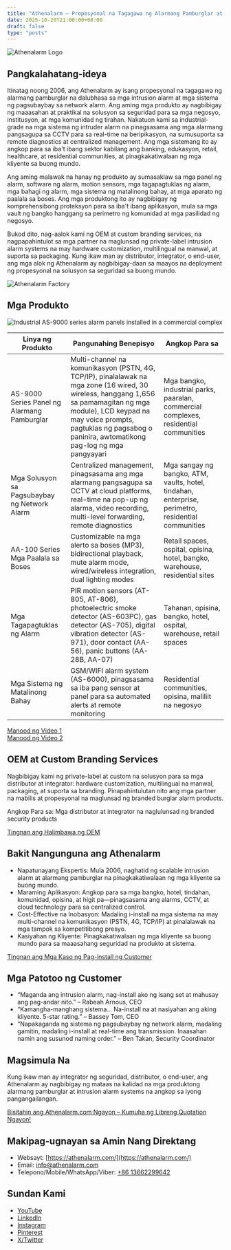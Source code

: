 ```yaml
---
title: "Athenalarm – Propesyonal na Tagagawa ng Alarmang Pamburglar at Mga Solusyon sa Pagsubaybay ng Network Alarm"
date: 2025-10-20T21:00:00+08:00
draft: false
type: "posts"
---
```


![Athenalarm Logo](https://athenalarm.com/wp-content/uploads/2025/05/athenalarm_home.png)

## Pangkalahatang-ideya

Itinatag noong 2006, ang Athenalarm ay isang propesyonal na tagagawa ng alarmang pamburglar na dalubhasa sa mga intrusion alarm at mga sistema ng pagsubaybay sa network alarm. Ang aming mga produkto ay nagbibigay ng maaasahan at praktikal na solusyon sa seguridad para sa mga negosyo, institusyon, at mga komunidad ng tirahan. Nakatuon kami sa industrial-grade na mga sistema ng intruder alarm na pinagsasama ang mga alarmang pangsagupa sa CCTV para sa real-time na beripikasyon, na sumusuporta sa remote diagnostics at centralized management. Ang mga sistemang ito ay angkop para sa iba't ibang sektor kabilang ang banking, edukasyon, retail, healthcare, at residential communities, at pinagkakatiwalaan ng mga kliyente sa buong mundo.

Ang aming malawak na hanay ng produkto ay sumasaklaw sa mga panel ng alarm, software ng alarm, motion sensors, mga tagapagtuklas ng alarm, mga bahagi ng alarm, mga sistema ng matalinong bahay, at mga aparato ng paalala sa boses. Ang mga produktong ito ay nagbibigay ng komprehensibong proteksyon para sa iba't ibang aplikasyon, mula sa mga vault ng bangko hanggang sa perimetro ng komunidad at mga pasilidad ng negosyo.

Bukod dito, nag-aalok kami ng OEM at custom branding services, na nagpapahintulot sa mga partner na maglunsad ng private-label intrusion alarm systems na may hardware customization, multilingual na manwal, at suporta sa packaging. Kung ikaw man ay distributor, integrator, o end-user, ang mga alok ng Athenalarm ay nagbibigay-daan sa maayos na deployment ng propesyonal na solusyon sa seguridad sa buong mundo.

![Athenalarm Factory](https://athenalarm.com/wp-content/uploads/2022/05/Athenalarm-factory-03-540.jpg)

## Mga Produkto

![Industrial AS-9000 series alarm panels installed in a commercial complex](https://athenalarm.com/wp-content/uploads/2022/05/Athenalarm-burglar-alarms-1024.jpg)

| Linya ng Produkto | Pangunahing Benepisyo | Angkop Para sa |
|------------------|--------------------|----------------|
| AS-9000 Series Panel ng Alarmang Pamburglar | Multi-channel na komunikasyon (PSTN, 4G, TCP/IP), pinalalawak na mga zone (16 wired, 30 wireless, hanggang 1,656 sa pamamagitan ng mga module), LCD keypad na may voice prompts, pagtuklas ng pagsabog o paninira, awtomatikong pag-log ng mga pangyayari | Mga bangko, industrial parks, paaralan, commercial complexes, residential communities |
| Mga Solusyon sa Pagsubaybay ng Network Alarm | Centralized management, pinagsasama ang mga alarmang pangsagupa sa CCTV at cloud platforms, real-time na pop-up ng alarma, video recording, multi-level forwarding, remote diagnostics | Mga sangay ng bangko, ATM, vaults, hotel, tindahan, enterprise, perimetro, residential communities |
| AA-100 Series Mga Paalala sa Boses | Customizable na mga alerto sa boses (MP3), bidirectional playback, mute alarm mode, wired/wireless integration, dual lighting modes | Retail spaces, ospital, opisina, hotel, bangko, warehouse, residential sites |
| Mga Tagapagtuklas ng Alarm | PIR motion sensors (AT-805, AT-806), photoelectric smoke detector (AS-603PC), gas detector (AS-705), digital vibration detector (AS-971), door contact (AA-56), panic buttons (AA-28B, AA-07) | Tahanan, opisina, bangko, hotel, ospital, warehouse, retail spaces |
| Mga Sistema ng Matalinong Bahay | GSM/WIFI alarm system (AS-6000), pinagsasama sa iba pang sensor at panel para sa automated alerts at remote monitoring | Residential communities, opisina, maliliit na negosyo |

[Manood ng Video 1](https://www.youtube.com/watch?v=fxNFCblKrTA)  
[Manood ng Video 2](https://www.youtube.com/watch?v=FouMQpGDZNk)

## OEM at Custom Branding Services

Nagbibigay kami ng private-label at custom na solusyon para sa mga distributor at integrator: hardware customization, multilingual na manwal, packaging, at suporta sa branding. Pinapahintulutan nito ang mga partner na mabilis at propesyonal na maglunsad ng branded burglar alarm products.

Angkop Para sa: Mga distributor at integrator na naglulunsad ng branded security products

[Tingnan ang Halimbawa ng OEM](https://www.instagram.com/p/CTj0hpEjxJ0/)

## Bakit Nangunguna ang Athenalarm

- Napatunayang Ekspertis: Mula 2006, naghatid ng scalable intrusion alarm at alarmang pamburglar na pinagkakatiwalaan ng mga kliyente sa buong mundo.  
- Maraming Aplikasyon: Angkop para sa mga bangko, hotel, tindahan, komunidad, opisina, at higit pa—pinagsasama ang alarms, CCTV, at cloud technology para sa centralized control.  
- Cost-Effective na Inobasyon: Madaling i-install na mga sistema na may multi-channel na komunikasyon (PSTN, 4G, TCP/IP) at pinalalawak na mga tampok sa kompetitibong presyo.  
- Kasiyahan ng Kliyente: Pinagkakatiwalaan ng mga kliyente sa buong mundo para sa maaasahang seguridad na produkto at sistema.

[Tingnan ang Mga Kaso ng Pag-install ng Customer](https://www.instagram.com/p/DJ0VWautwqA/?img_index=2)

## Mga Patotoo ng Customer

- “Maganda ang intrusion alarm, nag-install ako ng isang set at mahusay ang pag-andar nito.” – Rabeah Arnous, CEO  
- “Kamangha-manghang sistema… Na-install na at nasiyahan ang aking kliyente. 5-star rating.” – Bassey Tom, CEO  
- “Napakaganda ng sistema ng pagsubaybay ng network alarm, madaling gamitin, madaling i-install at real-time ang transmission. Inaasahan namin ang susunod naming order.” – Ben Takan, Security Coordinator

## Magsimula Na

Kung ikaw man ay integrator ng seguridad, distributor, o end-user, ang Athenalarm ay nagbibigay ng mataas na kalidad na mga produktong alarmang pamburglar at intrusion alarm systems na angkop sa iyong pangangailangan.

[Bisitahin ang Athenalarm.com Ngayon – Kumuha ng Libreng Quotation Ngayon!](https://athenalarm.com/)

## Makipag-ugnayan sa Amin Nang Direktang

- Websayt: [https://athenalarm.com/](https://athenalarm.com/)  
- Email: [info@athenalarm.com](mailto:info@athenalarm.com)  
- Telepono/Mobile/WhatsApp/Viber: [+86 13662299642](https://api.whatsapp.com/send?phone=8613662299642)

## Sundan Kami

- [YouTube](https://www.youtube.com/channel/UCP0_Wg3aylBn69eBIH2Fazg)  
- [LinkedIn](https://www.linkedin.com/company/athenalarm/)  
- [Instagram](https://www.instagram.com/athenalarm/)  
- [Pinterest](https://www.pinterest.com/athenalarm/)  
- [X/Twitter](https://x.com/Athenalarm)